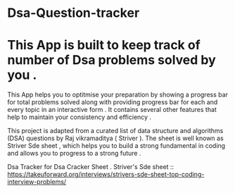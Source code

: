 # Dsa-Question-tracker
# This App is built to keep track of number of Dsa problems solved by you .
This App helps you to optitmise your preparation by  showing a progress bar for total problems solved along with providing progress bar for each and every topic in an interactive form . It contains several other features that help to maintain your consistency and efficiency .

This project is adapted from a curated list of data structure and algorithms (DSA) questions by Raj vikramaditya ( Striver ). The sheet is well known as Striver Sde sheet  , which helps you to build a strong fundamental  in coding and allows you to progress to a strong future  .

Dsa Tracker for Dsa Cracker Sheet .
Striver's  Sde sheet :: https://takeuforward.org/interviews/strivers-sde-sheet-top-coding-interview-problems/ 
